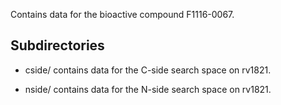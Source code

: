 Contains data for the bioactive compound F1116-0067.

## Subdirectories

- cside/ contains data for the C-side search space on rv1821.

- nside/ contains data for the N-side search space on rv1821.

